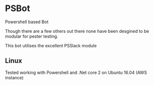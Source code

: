 # PSBot

Powershell based Bot

Though there are a few others out there none have been desgined to be modular for pester testing.

This bot utilises the excellent PSSlack module

## Linux

Tested working with Powershell and .Net core 2 on Ubuntu 16.04 (AWS instance)